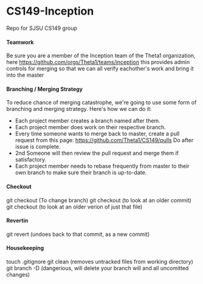 # CS149-Inception
Repo for SJSU CS149 group

#### Teamwork
Be sure you are a member of the Inception team of the Theta1 organization, here https://github.com/orgs/Theta1/teams/inception this provides admin controls for merging so that we can all verify eachother's work and bring it into the master

#### Branching / Merging Strategy
To reduce chance of merging catastrophe, we're going to use some form of branching
and merging strategy. Here's how we can do it:

- Each project member creates a branch named after them.
- Each project member does work on their respective branch.
- Every time someone wants to merge back to master, create a pull request from this page: https://github.com/Theta1/CS149/pulls Do after issue is complete.
- 2nd Someone will then review the pull request and merge them if satisfactory. 
- Each project member needs to rebase frequently from master to their own branch to make sure their branch 
is up-to-date.

#### Checkout 
git checkout <branch> (To change branch)
git checkout <commit> (to look at an older commit)
git checkout <commit> <file> (to look at an older verion of just that file)

#### Revertin
git revert <commit> (undoes back to that commit, as a new commit)

#### Housekeeping
touch .gitignore
git clean (removes untracked files from working directory)
git branch -D <branch> (dangerious, will delete your branch will and all uncomitted changes)
